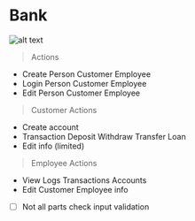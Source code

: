 # Bank
![alt text](https://github.com/rzr1r/Bank/blob/development/img.PNG)
> Actions
- Create Person Customer Employee
- Login Person Customer Employee
- Edit Person Customer Employee
> Customer Actions
- Create account
- Transaction Deposit Withdraw Transfer Loan
- Edit info (limited)
> Employee Actions
- View Logs Transactions Accounts
- Edit Customer Employee info


- [ ] Not all parts check input validation
